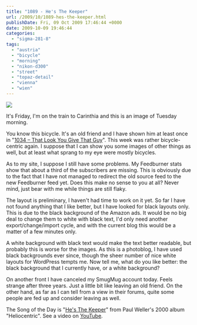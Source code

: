 ```yaml
---
title: "1089 - He's The Keeper"
url: /2009/10/1089-hes-the-keeper.html
publishDate: Fri, 09 Oct 2009 17:46:44 +0000
date: 2009-10-09 19:46:44
categories: 
  - "sigma-281-8"
tags: 
  - "austria"
  - "bicycle"
  - "morning"
  - "nikon-d300"
  - "street"
  - "topaz-detail"
  - "vienna"
  - "wien"
---
```

<a target="_blank" href="https://d25zfm9zpd7gm5.cloudfront.net/1200x1200/2009/20091006_084321_ps.jpg"><img src="https://d25zfm9zpd7gm5.cloudfront.net/0600x0600/2009/20091006_084321_ps.jpg" /></a>

It's Friday, I'm on the train to Carinthia and this is an image of Tuesday morning.

You know this bicycle. It's an old friend and I have shown him at least once in "<a target="_blank" href="/2009/08/1034-that-look-you-give-that-guy.html">1034 – That Look You Give That Guy</a>". This week was rather bicycle-centric again. I suppose that I can show you some images of other things as well, but at least what sprang to my eye were mostly bicycles.

As to my site, I suppose I still have some problems. My Feedburner stats show that about a third of the subscribers are missing. This is obviously due to the fact that I have not managed to redirect the old source feed to the new Feedburner feed yet. Does this make no sense to you at all? Never mind, just bear with me while things are still flaky.

The layout is preliminary, I haven't had time to work on it yet. So far I have not found anything that I like better, but I have looked for black layouts only. This is due to the black background of the Amazon ads. It would be no big deal to change them to white with black text, I'd only need another export/change/import cycle, and with the current blog this would be a matter of a few minutes only. 

 A white background with black text would make the text better readable, but probably this is worse for the images. As this is a photoblog, I have used black backgrounds ever since, though the sheer number of nice white layouts for WordPress tempts me. Now tell me, what do you like better: the black background that I currently have, or a white background?

On another front I have canceled my SmugMug account today. Feels strange after three years. Just a little bit like leaving an old friend. On the other hand, as far as I can tell from a view in their forums, quite some people are fed up and consider leaving as well.

The Song of the Day is "<a target="_blank" href="http://www.lyricsmode.com/lyrics/p/paul_weller/hes_the_keeper.html">He's The Keeper</a>" from Paul Weller's 2000 album "Heliocentric". See a video on <a target="_blank" href="http://www.youtube.com/watch?v=ai2qedep_ng">YouTube</a>.
